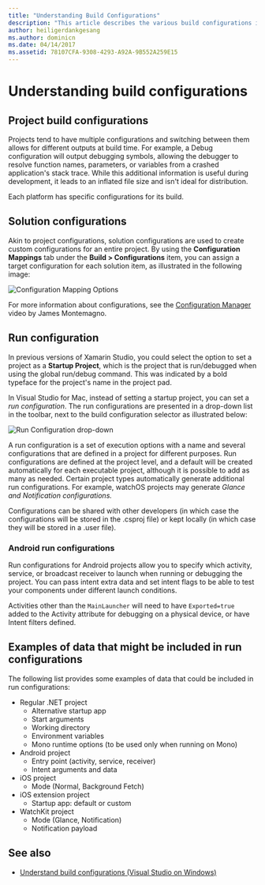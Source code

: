 ```yaml
---
title: "Understanding Build Configurations"
description: "This article describes the various build configurations in Visual Studio for Mac"
author: heiligerdankgesang
ms.author: dominicn
ms.date: 04/14/2017
ms.assetid: 78107CFA-9308-4293-A92A-9B552A259E15
---
```


# Understanding build configurations

## Project build configurations

Projects tend to have multiple configurations and switching between them allows for different outputs at build time. For example, a Debug configuration will output debugging symbols, allowing the debugger to resolve function names, parameters, or variables from a crashed application's stack trace. While this additional information is useful during development, it leads to an inflated file size and isn't ideal for distribution.

Each platform has specific configurations for its build.

## Solution configurations

Akin to project configurations, solution configurations are used to create custom configurations for an entire project. By using the **Configuration Mappings** tab under the **Build > Configurations** item, you can assign a target configuration for each solution item, as illustrated in the following image:

![Configuration Mapping Options](media/projects-and-solutions-image3.png)

For more information about configurations, see the [Configuration Manager](https://www.youtube.com/watch?v=tjSdkqYh5Vg) video by James Montemagno.

## Run configuration

In previous versions of Xamarin Studio, you could select the option to set a project as a **Startup Project**, which is the project that is run/debugged when using the global run/debug command. This was indicated by a bold typeface for the project's name in the project pad.

In Visual Studio for Mac, instead of setting a startup project, you can set a _run configuration_. The run configurations are presented in a drop-down list in the toolbar, next to the build configuration selector as illustrated below:

![Run Configuration drop-down](media/projects-and-solutions-image8.png)

A run configuration is a set of execution options with a name and several configurations that are defined in a project for different purposes. Run configurations are defined at the project level, and a default will be created automatically for each executable project, although it is possible to add as many as needed. Certain project types automatically generate additional run configurations. For example, watchOS projects may generate  _Glance and Notification configurations._

Configurations can be shared with other developers (in which case the configurations will be stored in the .csproj file) or kept locally (in which case they will be stored in a .user file).

### Android run configurations

Run configurations for Android projects allow you to specify which activity, service, or broadcast receiver to launch when running or debugging the project. You can pass intent extra data and set intent flags to be able to test your components under different launch conditions.

Activities other than the `MainLauncher` will need to have `Exported=true` added to the Activity attribute for debugging on a physical device, or have Intent filters defined.

## Examples of data that might be included in run configurations

The following list provides some examples of data that could be included in run configurations:

* Regular .NET project
    * Alternative startup app
    * Start arguments
    * Working directory
    * Environment variables
    * Mono runtime options (to be used only when running on Mono)
* Android project
    * Entry point (activity, service, receiver)
    * Intent arguments and data
* iOS project
    * Mode (Normal, Background Fetch)
* iOS extension project
    * Startup app: default or custom
* WatchKit project
    * Mode (Glance, Notification)
    * Notification payload

## See also

- [Understand build configurations (Visual Studio on Windows)](/visualstudio/ide/understanding-build-configurations)
